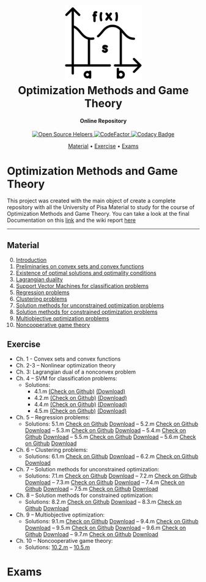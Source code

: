 <h1 align="center">
  <br>
  <a href="https://github.com/MarshaGomez/Optimization-Methods-Matlab/wiki"><img src="https://github.com/MarshaGomez/Optimization-Methods-Matlab/blob/master/Practice/img/math.png" alt="Optimization" width="200"></a>
  <br>
  Optimization Methods and Game Theory
  <br>
</h1>

<h4 align="center">Online Repository</h4>

<p align="center">
  <a href="https://www.codetriage.com/MarshaGomez/Optimization-Methods-Matlab">
    <img src="https://www.codetriage.com/marshagomez/optimization-methods-matlab/badges/users.svg"
         alt="Open Source Helpers">
  </a>
  <a href="https://www.codefactor.io/repository/github/marshagomez/Optimization-Methods-Matlab">
    <img src="https://www.codefactor.io/repository/github/marshagomez/Optimization-Methods-Matlab/badge"
         alt="CodeFactor">
  </a>

  <a href="https://app.codacy.com/gh/MarshaGomez/Optimization-Methods-Matlab/dashboard?utm_source=gh&utm_medium=referral&utm_content=&utm_campaign=Badge_grade">
    <img src="https://app.codacy.com/project/badge/Grade/64f33fe850e245589fa312f240189341"
         alt="Codacy Badge">
  </a>
</p>

<p align="center">
  <a href="#Material">Material</a> •
  <a href="#Exercise">Exercise</a> •
  <a href="#Exams">Exams</a> 
</p>

# Optimization Methods and Game Theory

This project was created with the main object of create a complete repository with all the University of Pisa Material to study for the course of Optimization Methods and Game Theory. You can take a look at the final Documentation on this [link]() and the wiki report [here]()

- - - -

## Material
0. [Introduction](https://github.com/MarshaGomez/Optimization-Methods-Matlab/tree/master/Material/0-introduction.pdf)
1. [Preliminaries on convex sets and convex functions](https://github.com/MarshaGomez/Optimization-Methods-Matlab/tree/master/Material/1-convexity.pdf)
2. [Existence of optimal solutions and optimality conditions](https://github.com/MarshaGomez/Optimization-Methods-Matlab/tree/master/Material/2-existence_optimality.pdf)
3. [Lagrangian duality](https://github.com/MarshaGomez/Optimization-Methods-Matlab/tree/master/Material/3-duality.pdf)
4. [Support Vector Machines for classification problems](https://github.com/MarshaGomez/Optimization-Methods-Matlab/tree/master/Material/4-classification.pdf)
5. [Regression problems](https://github.com/MarshaGomez/Optimization-Methods-Matlab/tree/master/Material/5-regression.pdf)
6. [Clustering problems](https://github.com/MarshaGomez/Optimization-Methods-Matlab/tree/master/Material/6-clustering.pdf)
7. [Solution methods for unconstrained optimization problems](https://github.com/MarshaGomez/Optimization-Methods-Matlab/tree/master/Material/7-methods_uncon_opt.pdf)
8. [Solution methods for constrained optimization problems](https://github.com/MarshaGomez/Optimization-Methods-Matlab/tree/master/Material/8-methods_con_opt.pdf)
9. [Multiobjective optimization problems](https://github.com/MarshaGomez/Optimization-Methods-Matlab/tree/master/Material/9-multiobjective_opt.pdf)
10. [Noncooperative game theory](https://github.com/MarshaGomez/Optimization-Methods-Matlab/tree/master/Material/10-noncoop_gt.pdf)

## Exercise 
* Ch. 1 - Convex sets and convex functions
* Ch. 2-3 – Nonlinear optimization theory
* Ch. 3: Lagrangian dual of a nonconvex problem
* Ch. 4 – SVM for classification problems:
  * Solutions: 
    * 4.1.m [(Check on Github)](https://github.com/MarshaGomez/Optimization-Methods-Matlab/wiki/4.-Support-Vector-Machines-for-classification-problems#41-linear-svm-primal-model) [(Download)](https://github.com/MarshaGomez/Optimization-Methods-Matlab/raw/master/Practice/Chapter%204/Exercise_4_1.mlx) 
    * 4.2.m [(Check on Github)](https://github.com/MarshaGomez/Optimization-Methods-Matlab/wiki/4.-Support-Vector-Machines-for-classification-problems#42-linear-svm-dual-model) [(Download)](https://github.com/MarshaGomez/Optimization-Methods-Matlab/raw/master/Practice/Chapter%204/Exercise_4_2.mlx)
    * 4.4.m [(Check on Github)](https://github.com/MarshaGomez/Optimization-Methods-Matlab/wiki/4.-Support-Vector-Machines-for-classification-problems#44-linear-svm-dual-model-soft-margins) [(Download)](https://github.com/MarshaGomez/Optimization-Methods-Matlab/raw/master/Practice/Chapter%204/Exercise_4_4.mlx)
    * 4.5.m [(Check on Github)](https://github.com/MarshaGomez/Optimization-Methods-Matlab/wiki/4.-Support-Vector-Machines-for-classification-problems#45-nonlinear-svm-dual-model) [(Download)](https://github.com/MarshaGomez/Optimization-Methods-Matlab/raw/master/Practice/Chapter%204/Exercise_4_5.mlx)
* Ch. 5 – Regression problems:
  * Solutions: 5.1.m [Check on Github](https://github.com/MarshaGomez/Optimization-Methods-Matlab/tree/master/Practice/Chapter%205#) [Download](https://github.com/MarshaGomez/Optimization-Methods-Matlab/raw/master/Practice/Chapter%205/Exercise_5_1.mlx) – 5.2.m [Check on Github](https://github.com/MarshaGomez/Optimization-Methods-Matlab/tree/master/Practice/Chapter%205#) [Download](https://github.com/MarshaGomez/Optimization-Methods-Matlab/raw/master/Practice/Chapter%205/Exercise_5_2.mlx) – 5.3.m [Check on Github](https://github.com/MarshaGomez/Optimization-Methods-Matlab/tree/master/Practice/Chapter%205#) [Download](https://github.com/MarshaGomez/Optimization-Methods-Matlab/raw/master/Practice/Chapter%205/Exercise_5_3.mlx) – 5.4.m [Check on Github](https://github.com/MarshaGomez/Optimization-Methods-Matlab/tree/master/Practice/Chapter%205#) [Download](https://github.com/MarshaGomez/Optimization-Methods-Matlab/raw/master/Practice/Chapter%205/Exercise_5_4.mlx) – 5.5.m [Check on Github](https://github.com/MarshaGomez/Optimization-Methods-Matlab/tree/master/Practice/Chapter%205#) [Download](https://github.com/MarshaGomez/Optimization-Methods-Matlab/raw/master/Practice/Chapter%205/Exercise_5_5.mlx) – 5.6.m [Check on Github](https://github.com/MarshaGomez/Optimization-Methods-Matlab/tree/master/Practice/Chapter%205#) [Download](https://github.com/MarshaGomez/Optimization-Methods-Matlab/raw/master/Practice/Chapter%205/Exercise_5_6.mlx)
* Ch. 6 – Clustering problems:
  * Solutions: 6.1.m [Check on Github](https://github.com/MarshaGomez/Optimization-Methods-Matlab/tree/master/Practice/Chapter%206#) [Download](https://github.com/MarshaGomez/Optimization-Methods-Matlab/raw/master/Practice/Chapter%206/Exercise_6_1.mlx) – 6.2.m [Check on Github](https://github.com/MarshaGomez/Optimization-Methods-Matlab/tree/master/Practice/Chapter%206#) [Download](https://github.com/MarshaGomez/Optimization-Methods-Matlab/raw/master/Practice/Chapter%206/Exercise_6_2.mlx)
* Ch. 7 – Solution methods for unconstrained optimization:
  * Solutions: 7.1.m [Check on Github](https://github.com/MarshaGomez/Optimization-Methods-Matlab/tree/master/Practice/Chapter%207#) [Download](https://github.com/MarshaGomez/Optimization-Methods-Matlab/raw/master/Practice/Chapter%207/Exercise_7_1.mlx) – 7.2.m [Check on Github](https://github.com/MarshaGomez/Optimization-Methods-Matlab/tree/master/Practice/Chapter%207#) [Download](https://github.com/MarshaGomez/Optimization-Methods-Matlab/raw/master/Practice/Chapter%207/Exercise_7_2.mlx) – 7.3.m [Check on Github](https://github.com/MarshaGomez/Optimization-Methods-Matlab/tree/master/Practice/Chapter%207#) [Download](https://github.com/MarshaGomez/Optimization-Methods-Matlab/raw/master/Practice/Chapter%207/Exercise_7_3.mlx) – 7.4.m [Check on Github](https://github.com/MarshaGomez/Optimization-Methods-Matlab/tree/master/Practice/Chapter%207#) [Download](https://github.com/MarshaGomez/Optimization-Methods-Matlab/raw/master/Practice/Chapter%207/Exercise_7_4.mlx) – 7.5.m [Check on Github](https://github.com/MarshaGomez/Optimization-Methods-Matlab/tree/master/Practice/Chapter%207#) [Download](https://github.com/MarshaGomez/Optimization-Methods-Matlab/raw/master/Practice/Chapter%207/Exercise_7_5.mlx)
* Ch. 8 – Solution methods for constrained optimization:
  * Solutions: 8.2.m [Check on Github](https://github.com/MarshaGomez/Optimization-Methods-Matlab/tree/master/Practice/Chapter%208#) [Download](https://github.com/MarshaGomez/Optimization-Methods-Matlab/raw/master/Practice/Chapter%208/Exercise_8_2.mlx) – 8.3.m [Check on Github](https://github.com/MarshaGomez/Optimization-Methods-Matlab/tree/master/Practice/Chapter%208#) [Download](https://github.com/MarshaGomez/Optimization-Methods-Matlab/raw/master/Practice/Chapter%208/Exercise_8_3.mlx)
* Ch. 9 – Multiobjective optimization:
  * Solutions: 9.1.m [Check on Github](https://github.com/MarshaGomez/Optimization-Methods-Matlab/tree/master/Practice/Chapter%209#) [Download](https://github.com/MarshaGomez/Optimization-Methods-Matlab/raw/master/Practice/Chapter%209/Exercise_9_1.mlx) – 9.4.m [Check on Github](https://github.com/MarshaGomez/Optimization-Methods-Matlab/tree/master/Practice/Chapter%209#) [Download](https://github.com/MarshaGomez/Optimization-Methods-Matlab/raw/master/Practice/Chapter%209/Exercise_9_4.mlx) – 9.5.m [Check on Github](https://github.com/MarshaGomez/Optimization-Methods-Matlab/tree/master/Practice/Chapter%209#) [Download](https://github.com/MarshaGomez/Optimization-Methods-Matlab/raw/master/Practice/Chapter%209/Exercise_9_5.mlx) – 9.6.m [Check on Github](https://github.com/MarshaGomez/Optimization-Methods-Matlab/tree/master/Practice/Chapter%209#) [Download](https://github.com/MarshaGomez/Optimization-Methods-Matlab/raw/master/Practice/Chapter%209/Exercise_9_6.mlx) – 9.7.m [Check on Github](https://github.com/MarshaGomez/Optimization-Methods-Matlab/tree/master/Practice/Chapter%209#) [Download](https://github.com/MarshaGomez/Optimization-Methods-Matlab/raw/master/Practice/Chapter%209/Exercise_9_7.mlx)
* Ch. 10 – Noncooperative game theory:
  * Solutions: [10.2.m](https://github.com/MarshaGomez/Optimization-Methods-Matlab/blob/master/Practice/Chapter%2010/Exercise_10_2.mlx) – [10.5.m](https://github.com/MarshaGomez/Optimization-Methods-Matlab/blob/master/Practice/Chapter%2010/Exercise_10_5.mlx) 

# Exams
